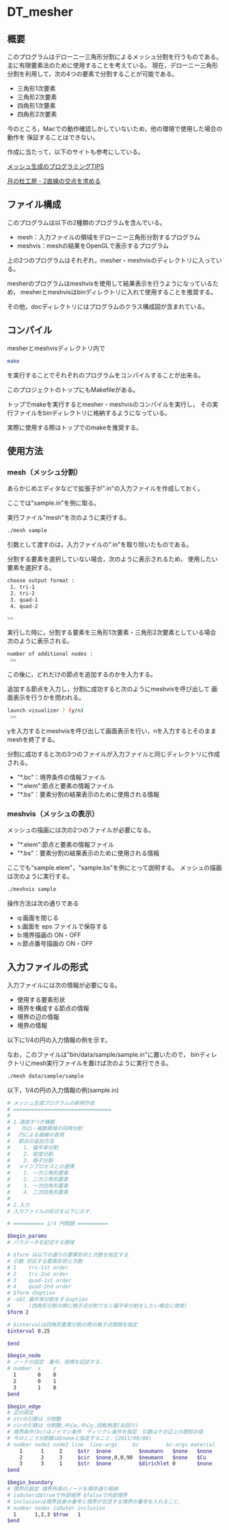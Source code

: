 # DT_mesher
## 概要
このプログラムはデローニー三角形分割によるメッシュ分割を行うものである。
主に有限要素法のために使用することを考えている。
現在，デローニー三角形分割を利用して，次の4つの要素で分割することが可能である。

* 三角形1次要素 
* 三角形2次要素
* 四角形1次要素 
* 四角形2次要素 

今のところ，Macでの動作確認しかしていないため，他の環境で使用した場合の動作を
保証することはできない。

作成に当たって，以下のサイトも参考にしている。

[メッシュ生成のプログラミングTIPS](http://mf-atelier.sakura.ne.jp/mf-atelier/modules/tips/index.php/program/algorithm/a1.html)

[月の杜工房 - 2直線の交点を求める](http://ums.futene.net/wiki/MESH/A5E1A5C3A5B7A5E5C0B8C0AEA4CEA5D7A5EDA5B0A5E9A5DFA5F3A5B054495053.html)

## ファイル構成
このプログラムは以下の2種類のプログラムを含んでいる。

* mesh：入力ファイルの領域をデローニー三角形分割するプログラム
* meshvis：meshの結果をOpenGLで表示するプログラム

上の2つのプログラムはそれぞれ，mesher・meshvisのディレクトリに入っている。

mesherのプログラムはmeshvisを使用して結果表示を行うようになっているため，
mesherとmeshvisはbinディレクトリに入れて使用することを推奨する。

その他，docディレクトリにはプログラムのクラス構成図が含まれている。

## コンパイル
mesherとmeshvisディレクトリ内で
```bash
make
```
を実行することでそれぞれのプログラムをコンパイルすることが出来る。

このプロジェクトのトップにもMakefileがある。

トップでmakeを実行するとmesher・meshvisのコンパイルを実行し，
その実行ファイルをbinディレクトリに格納するようになっている。

実際に使用する際はトップでのmakeを推奨する。

## 使用方法
### mesh（メッシュ分割）
あらかじめエディタなどで拡張子が".in"の入力ファイルを作成しておく。

ここでは"sample.in"を例に取る。

実行ファイル"mesh"を次のように実行する。

```bash
./mesh sample
```

引数として渡すのは，入力ファイルの".in"を取り除いたものである。

分割する要素を選択していない場合，次のように表示されるため，
使用したい要素を選択する。

```bash
choose output format : 
 1. tri-1
 2. tri-2
 3. quad-1
 4. quad-2

>>
```

実行した時に，分割する要素を三角形1次要素・三角形2次要素としている場合
次のように表示される。

```bash
number of additional nodes : 
 >>
```

この後に，どれだけの節点を追加するのかを入力する。

追加する節点を入力し，分割に成功すると次のようにmeshvisを呼び出して
画面表示を行うかを問われる。

```bash
launch visualizer ? (y/n) 
 >>
```
yを入力するとmeshvisを呼び出して画面表示を行い，nを入力するとそのまま
meshを終了する。

分割に成功すると次の3つのファイルが入力ファイルと同じディレクトリに作成される。

* "*.bc"：境界条件の情報ファイル
* "*.elem":節点と要素の情報ファイル
* "*.bs"：要素分割の結果表示のために使用される情報

### meshvis（メッシュの表示）
メッシュの描画には次の2つのファイルが必要になる。
* "*.elem":節点と要素の情報ファイル
* "*.bs"：要素分割の結果表示のために使用される情報

ここでも"sample.elem"，"sample.bs"を例にとって説明する。
メッシュの描画は次のように実行する。

```bash
./meshvis sample
```

操作方法は次の通りである
* q:画面を閉じる
* s:画面を eps ファイルで保存する
* b:境界描画の ON・OFF
* n:節点番号描画の ON・OFF

## 入力ファイルの形式
入力ファイルには次の情報が必要になる。

* 使用する要素形状
* 境界を構成する節点の情報
* 境界の辺の情報
* 境界の情報

以下に1/4の円の入力情報の例を示す。

なお，このファイルは"bin/data/sample/sample.in"に置いたので，
binディレクトリにmesh実行ファイルを置けば次のように実行できる。

```bash
./mesh data/sample/sample
```

以下，1/4の円の入力情報の例(sample.in)
```bash
# メッシュ生成プログラムの新規作成
# ================================
#
# 1.達成すべき機能
#  　凹凸・複数領域の同時分割
# 　円による曲線の表現
# 　節点の追加方法
# 　　1. 偏平率分割
# 　　2. 密度分割
# 　　3. 格子分割
# 　メインプロセスとの連携
# 　　1. 一次三角形要素
# 　　2. 二次三角形要素
# 　　3. 一次四角形要素
# 　　4. 二次四角形要素
#
# 2.入力
# 入力ファイルの形式を以下に示す．

# ========== 1/4 円問題 ==========

$begin_params
# パラメータを記述する領域

# $form は以下の通りの要素形状と次数を指定する．
# 引数 対応する要素形状と次数
# 1    tri-1st order
# 2    tri-2nd order
# 3    quad-1st order
# 4    quad-2nd order
# $form のoption
# -obl 偏平率分割をするoption
#      (四角形分割の際に格子点分割でなく偏平率分割をしたい場合に使用)
$form 2

# $intervalは四角形要素分割の際の格子点間隔を指定
$interval 0.25

$end

$begin_node
# ノードの設定　番号，座標を記述する．
# number  x    y
  1       0    0  
  2       0    1 
  3       1    0 
$end

$begin_edge
# 辺の設定
# strの引数は 分割数
# cirの引数は 分割数,中心x,中心y,回転角度(右回り)
# 境界条件(bc)はノイマン条件　ディリクレ条件を指定　引数はその辺上の既知の値
# 今のところ分割数は$noneと指定すること．(2011/09/08)
# number node1 node2 line  line-args     bc         bc-args material
    1      1     2     $str  $none         $neumann   $none   $none
    2      2     3     $cir  $none,0,0,90  $neumann   $none   $Cu
    3      3     1     $str  $none         $dirichlet 0       $none
$end

$begin_boundary
# 境界の設定 境界外周のノードを順序通り格納
# isOuterは$trueで外部境界 $falseで内部境界
# inclusionは境界自身の番号と境界が包含する境界の番号を入れること．
# number nodes isOuter inclusion 
  1      1,2,3 $true   1
$end

